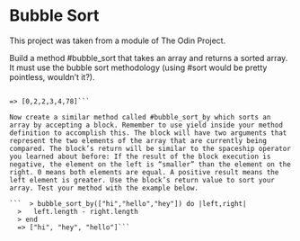 # Bubble Sort

This project was taken from a module of The Odin Project.

Build a method #bubble_sort that takes an array and returns a sorted array. It must use the bubble sort methodology (using #sort would be pretty pointless, wouldn’t it?).

```> bubble_sort([4,3,78,2,0,2])

=> [0,2,2,3,4,78]```

Now create a similar method called #bubble_sort_by which sorts an array by accepting a block. Remember to use yield inside your method definition to accomplish this. The block will have two arguments that represent the two elements of the array that are currently being compared. The block’s return will be similar to the spaceship operator you learned about before: If the result of the block execution is negative, the element on the left is “smaller” than the element on the right. 0 means both elements are equal. A positive result means the left element is greater. Use the block’s return value to sort your array. Test your method with the example below.

```  > bubble_sort_by(["hi","hello","hey"]) do |left,right|
  >   left.length - right.length
  > end
  => ["hi", "hey", "hello"]```